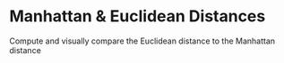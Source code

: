# Manhattan & Euclidean Distances
Compute and visually compare the Euclidean distance to the Manhattan distance 
